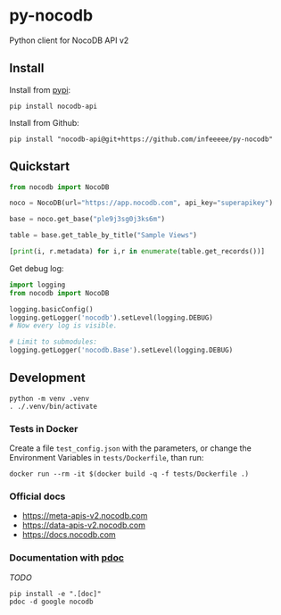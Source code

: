 # py-nocodb

Python client for NocoDB API v2


## Install

Install from [pypi](https://pypi.org/project/nocodb-api/):

```shell
pip install nocodb-api
```

Install from Github:

```shell
pip install "nocodb-api@git+https://github.com/infeeeee/py-nocodb"
```

## Quickstart

```python
from nocodb import NocoDB

noco = NocoDB(url="https://app.nocodb.com", api_key="superapikey")

base = noco.get_base("ple9j3sg0j3ks6m")

table = base.get_table_by_title("Sample Views")

[print(i, r.metadata) for i,r in enumerate(table.get_records())]
```

Get debug log:

```python
import logging
from nocodb import NocoDB

logging.basicConfig()
logging.getLogger('nocodb').setLevel(logging.DEBUG)
# Now every log is visible.

# Limit to submodules:
logging.getLogger('nocodb.Base').setLevel(logging.DEBUG)
```


## Development

```shell
python -m venv .venv
. ./.venv/bin/activate
```

### Tests in Docker

Create a file `test_config.json` with the parameters, or change the Environment Variables in `tests/Dockerfile`, than run:

```shell
docker run --rm -it $(docker build -q -f tests/Dockerfile .)
```

### Official docs

- https://meta-apis-v2.nocodb.com
- https://data-apis-v2.nocodb.com
- https://docs.nocodb.com

### Documentation with [pdoc](https://pdoc.dev)

*TODO*

```shell
pip install -e ".[doc]"
pdoc -d google nocodb
```
